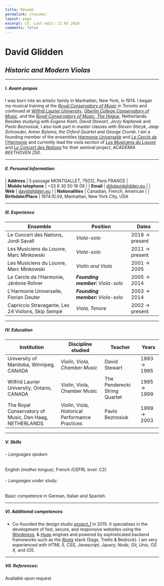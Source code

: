 ```yaml
---
title: Résumé
permalink: /resume/
layout: page
excerpt: CV. Last edit: 21 05 2020
comments: false
---
```


# David Glidden
## *Historic and Modern Violas*
***

##### I. Avant-propos  

I was born into an artistic family in Manhattan, New York, in 1974. I began my musical training at the [*Royal Conservatory of Music*](http://rcm.ca) in Toronto and continued at [*Wilfrid Laurier University*](http://wlu.ca), [*Oberlin College Conservatory of Music*](https://home.oberlin.edu), and the [*Royal Conservatory of Music, The Hague*](http://koncon.nl), Netherlands. Besides studying with *Eugene Kash, David Stewart, Jerzy Kapłanek* and *Pavlo Beznosiuk*, I also took part in master classes with *Steven Staryk, Jaap Schroeder, Anner Bylsma, the Orford Quartet* and *George Crumb*. I am a founding member of the ensembles [*Harmonie Universelle*](http://harmonie-universele.com) and [*Le Cercle de l’Harmonie*](http://cercledelharmonie.fr) and currently lead the viola section of [*Les Musiciens du Louvre*](http://mdlg.net) and [*Le Concert des Nations*](https://www.alia-vox.com/en/artists/le-concert-des-nations/) for their seminal project, *ACADÈMIA BEETHOVEN 250*.

***

##### II. Personal Information:

| **Address** | 5 passage MONTGALLET, 75012, Paris FRANCE |  
| **Mobile telephone** | +33 6 30 50 16 09 |
| **Email** | d@davidglidden.eu |
| **Web** | [davidglidden.eu](https://davidglidden.eu) |
| **Nationalities** | Canadian, French, American |
| **Birthdate/Place** | 1974.10.04, Manhattan, New York City, USA

***

##### III. Experience

|Ensemble   |Position   |Dates   |
|---   |---   |---   |
|Le Concert des Nations, Jordi Savall |*Viola-solo* | 2019 → present |
|Les Musiciens du Louvre, Marc Minkowski |*Viola-solo* | 2011 → present |
|Les Musiciens du Louvre, Marc Minkowski |*Violin and Viola* | 2001 → 2005 |
|Le Cercle de l’Harmonie, Jérémie Rohrer |***Founding member:** Viola-solo* |2005 → 2014 |
|L’Harmonie Universelle, Florian Deuter |***Founding member:** Viola-solo* | 2003 → 2014 |
|Capriccio Stravagante, Les 24 Violons, Skip Sempé |*Viola, Tenore* |2002 → present |

***

##### IV. Education

|Institution  |Discipline studied  |Teacher  |Years  |
|---   |---   |---   |---   |
|University of Manitoba, Winnipeg, CANADA |*Violin, Viola, Chamber Music* |David Stewart |1993 → 1995 |
|Wilfrid Laurier University, Ontario, CANADA |Violin, Viola, Chamber Music |The Penderecki String Quartet |1995 → 1999 |
|The Royal Conservatory of Music, Den Haag, NETHERLANDS |Violin, Viola, Historical Performance Practices |Pavlo Beznosiuk |1999 → 2003 |

***

##### V. Skills

###### - Languages spoken:
English *(mother tongue)*, French *(CEFRL level: C2)*.

###### - Languages under study:
Basic competence in German, Italian and Spanish.

***

##### VI. Additional competences

- Co-founded the design studio [*project\_1*](http://project1.io) in 2015. It specialises in the development of fast, secure, and responsive websites using the [*Wordpress*](http://wordpress.org), & [*Hugo*](http://gohugo.io) engines and powered by sophisticated backend frameworks such as the [*Roots*](http://roots.io) stack (Sage, Trellis & Bedrock). I am very experienced with *HTML 5, CSS, Javascript, Jquery, Node, Git, Unix, OS X*, and *iOS*.
***

##### VII. References:
Available upon request
